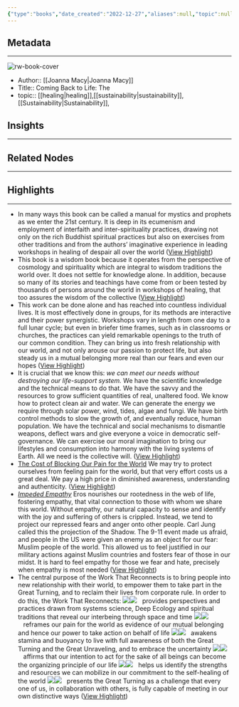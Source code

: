 ```yaml
---
{"type":"books","date_created":"2022-12-27","aliases":null,"topic":null,"url":null,"layout":null,"banner":null,"dg-publish":true,"tags":null,"permalink":"/300-biblio/100-books/coming-back-to-life-the/","dgPassFrontmatter":true,"created":"2023-10-20T12:44:18.000-05:00","updated":"2023-10-20T12:44:18.000-05:00"}
---
```


## Metadata
---
![rw-book-cover](https://readwise-assets.s3.amazonaws.com/media/reader/parsed_document_assets/10319724/cover-cover.jpeg)
- Author:: [[Joanna Macy\|Joanna Macy]]
- Title:: Coming Back to Life: The
- topic:: [[healing\|healing]],[[sustainability\|sustainability]],[[Sustainability\|Sustainability]], 



## Insights
---
## Related Nodes
---

## Highlights 
---
- In many ways this book can be called a manual for mystics and prophets as we enter the 21st century. It is deep in its ecumenism and employment of interfaith and inter-spirituality practices, drawing not only on the rich Buddhist spiritual practices but also on exercises from other traditions and from the authors’ imaginative experience in leading workshops in healing of despair all over the world ([View Highlight](https://read.readwise.io/read/01gky9brjxarb1xyzcdf2qzhqz))
- This book is a wisdom book because it operates from the perspective of cosmology and spirituality which are integral to wisdom traditions the world over. It does not settle for knowledge alone. In addition, because so many of its stories and teachings have come from or been tested by thousands of persons around the world in workshops of healing, that too assures the wisdom of the collective ([View Highlight](https://read.readwise.io/read/01gky9tbdtfzs9vn7a1yytpw43))
- This work can be done alone and has reached into countless individual lives. It is most effectively done in groups, for its methods are interactive and their power synergistic. Workshops vary in length from one day to a full lunar cycle; but even in briefer time frames, such as in classrooms or churches, the practices can yield remarkable openings to the truth of our common condition. They can bring us into fresh relationship with our world, and not only arouse our passion to protect life, but also steady us in a mutual belonging more real than our fears and even our hopes ([View Highlight](https://read.readwise.io/read/01gky9y1er2fbqjzpxdfwtp7wv))
- It is crucial that we know this: *we can meet our needs without destroying our life-support system.* We have the scientific knowledge and the technical means to do that. We have the savvy and the resources to grow sufficient quantities of real, unaltered food. We know how to protect clean air and water. We can generate the energy we require through solar power, wind, tides, algae and fungi. We have birth control methods to slow the growth of, and eventually reduce, human population. We have the technical and social mechanisms to dismantle weapons, deflect wars and give everyone a voice in democratic self-governance. We can exercise our moral imagination to bring our lifestyles and consumption into harmony with the living systems of Earth. All we need is the collective will. ([View Highlight](https://read.readwise.io/read/01gm0rrtrhfzc6wxhzs23yf7m9))
- [The Cost of Blocking Our Pain for the World](#rch2sec3)
  We may try to protect ourselves from feeling pain for the world, but that very effort costs us a great deal. We pay a high price in diminished awareness, understanding and authenticity. ([View Highlight](https://read.readwise.io/read/01gn8ngs51qzqw518kxgrn3x4a))
- [*Impeded Empathy*](#rch2sec3lev5)
  Eros nourishes our rootedness in the web of life, fostering empathy, that vital connection to those with whom we share this world. Without empathy, our natural capacity to sense and identify with the joy and suffering of others is crippled. Instead, we tend to project our repressed fears and anger onto other people. Carl Jung called this the projection of the Shadow. The 9-11 event made us afraid, and people in the US were given an enemy as an object for our fear: Muslim people of the world. This allowed us to feel justified in our military actions against Muslim countries and fosters fear of those in our midst. It is hard to feel empathy for those we fear and hate, precisely when empathy is most needed ([View Highlight](https://read.readwise.io/read/01gn8nhzh4g7wf2tza4hgyh0j6))
- The central purpose of the Work That Reconnects is to bring people into new relationship with their world, to empower them to take part in the Great Turning, and to reclaim their lives from corporate rule.
  In order to do this, the Work That Reconnects:
  ![](https://readwise-assets.s3.amazonaws.com/media/reader/parsed_document_assets/10319724/id9-00008_mRlY3wo.jpeg)![](https://readwise-assets.s3.amazonaws.com/media/reader/parsed_document_assets/10319724/id9-00008_dS7FI9Y.jpeg)   provides perspectives and practices drawn from systems science, Deep Ecology and spiritual traditions that reveal our interbeing through space and time
  ![](https://readwise-assets.s3.amazonaws.com/media/reader/parsed_document_assets/10319724/id9-00008_7SzLvdd.jpeg)![](https://readwise-assets.s3.amazonaws.com/media/reader/parsed_document_assets/10319724/id9-00008_TCpY9Pe.jpeg)   reframes our pain for the world as evidence of our mutual belonging and hence our power to take action on behalf of life
  ![](https://readwise-assets.s3.amazonaws.com/media/reader/parsed_document_assets/10319724/id9-00008_YpPK0cP.jpeg)![](https://readwise-assets.s3.amazonaws.com/media/reader/parsed_document_assets/10319724/id9-00008_JiVV2yp.jpeg)   awakens stamina and buoyancy to live with full awareness of both the Great Turning and the Great Unraveling, and to embrace the uncertainty
  ![](https://readwise-assets.s3.amazonaws.com/media/reader/parsed_document_assets/10319724/id9-00008_5p1ovmc.jpeg)![](https://readwise-assets.s3.amazonaws.com/media/reader/parsed_document_assets/10319724/id9-00008_R8PgBqU.jpeg)   affirms that our intention to act for the sake of all beings can become the organizing principle of our life
  ![](https://readwise-assets.s3.amazonaws.com/media/reader/parsed_document_assets/10319724/id9-00008_59prRmS.jpeg)![](https://readwise-assets.s3.amazonaws.com/media/reader/parsed_document_assets/10319724/id9-00008_tPbHB2X.jpeg)   helps us identify the strengths and resources we can mobilize in our commitment to the self-healing of the world
  ![](https://readwise-assets.s3.amazonaws.com/media/reader/parsed_document_assets/10319724/id9-00008_5MugHxZ.jpeg)![](https://readwise-assets.s3.amazonaws.com/media/reader/parsed_document_assets/10319724/id9-00008_HWqDsds.jpeg)   presents the Great Turning as a challenge that every one of us, in collaboration with others, is fully capable of meeting in our own distinctive ways ([View Highlight](https://read.readwise.io/read/01gn8nmfrsatnn0ymdhn49cbm1))
